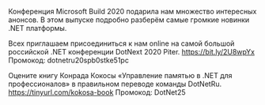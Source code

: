 ﻿---
Number: 10
Title: Build 2020, стабилизация Blazor WebAssembly, знакомство с MAUI
PublishDate: 2020-06-01T21:41:18Z
Authors:
  - Анатолий Кулаков
  - Игорь Лабутин
  - Никита Цуканов
  - Роман Китар
  - Вагиф Абилов
Mastering: Максим Шошин
Music:
  Максим Аршинов «Pensive yeti.0.1»: https://hightech.group/ru/about
Home: https://anchor.fm/radiodotnet/episodes/RadioDotNet-010-eeseq4
Audio: https://anchor.fm/s/f0c0ef4/podcast/play/14612740/https%3A%2F%2Fd3ctxlq1ktw2nl.cloudfront.net%2Fproduction%2F2020-5-1%2F78707962-44100-2-a952057845fe5.mp3
Video: https://www.youtube.com/watch?v=NbnfqPWsUXQ
Topics:

  - Subject: .NET Multi-platform App UI (MAUI)
    Timestamp: 00:00:35
    Links:
      - https://devblogs.microsoft.com/dotnet/introducing-net-multi-platform-app-ui/
      - https://github.com/dotnet/maui

  - Subject: Blazor WebAssembly is released
    Timestamp: 00:13:48
    Links:
      - https://devblogs.microsoft.com/aspnet/blazor-webassembly-3-2-0-now-available/
      - https://chrissainty.com/blazor-news-from-build-2020/
      - https://devblogs.microsoft.com/aspnet/announcing-experimental-mobile-blazor-bindings-may-update/
      - https://chrissainty.com/

  - Subject: Welcome to C# 9.0
    Timestamp: 00:32:15
    Links:
      - https://devblogs.microsoft.com/dotnet/welcome-to-c-9-0/
      - https://github.com/dotnet/roslyn/blob/master/docs/Language%20Feature%20Status.md

  - Subject: F# 5 and F# tools update
    Timestamp: 00:47:09
    Links:
      - https://devblogs.microsoft.com/dotnet/f-5-update-for-net-5-preview-4/

  - Subject: .NET 5 Preview 4
    Timestamp: 00:56:32
    Links:
      - https://devblogs.microsoft.com/dotnet/announcing-net-5-preview-4-and-our-journey-to-one-net/
      - https://github.com/dotnet/runtime/blob/master/docs/design/features/PinnedHeap.md
      - https://docs.microsoft.com/en-us/dotnet/standard/serialization/system-text-json-migrate-from-newtonsoft-how-to

  - Subject: Visual Studio 2019 v16.6 & v16.7 Preview 1
    Timestamp: 01:02:31
    Links:
      - https://devblogs.microsoft.com/visualstudio/visual-studio-2019-v16-6-and-v16-7-preview-1-ship-today/
      - https://devblogs.microsoft.com/visualstudio/improvements-to-xaml-tooling-in-visual-studio-2019-version-16-7-preview-1/
      - https://devblogs.microsoft.com/dotnet/windows-forms-designer-for-net-core-released/

  - Subject: Entity Framework Core 5.0 Preview 4
    Timestamp: 01:05:41
    Links:
      - https://docs.microsoft.com/en-us/ef/core/what-is-new/ef-core-5.0/whatsnew

  - Subject: Microsoft Build 2020
    Timestamp: 01:08:20
    Links:
      - https://news.microsoft.com/build-2020-book-of-news/
      - https://csharp.christiannagel.com/2020/05/21/build2020/
      - https://habr.com/ru/company/jugru/blog/502994/
      - https://devblogs.microsoft.com/commandline/windows-terminal-1-0/
      - https://docs.microsoft.com/en-us/learn/tv/
      - https://github.com/microsoft/winget-cli
      - https://github.com/microsoft/winget-pkgs

---
Конференция Microsoft Build 2020 подарила нам множество интересных анонсов. В этом выпуске подробно разберём самые громкие новинки .NET платформы.

Всех приглашаем присоединиться к нам online на самой большой российской .NET конференции DotNext 2020 Piter.
https://bit.ly/2U8wpYx
Промокод: dotnetru20spb0stke51pc

Оцените книгу Конрада Кокосы «Управление памятью в .NET для профессионалов» в правильном переводе команды DotNetRu.
https://tinyurl.com/kokosa-book
Промокод: DotNet25
